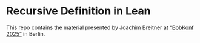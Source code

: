 # Recursive Definition in Lean

This repo contains the material presented by
Joachim Breitner at [“BobKonf 2025”](https://bobkonf.de/2025/de/program.html)
in Berlin.